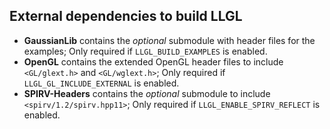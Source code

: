 External dependencies to build LLGL
-----------------------------------

* **GaussianLib** contains the *optional* submodule with header files for the examples; Only required if `LLGL_BUILD_EXAMPLES` is enabled.
* **OpenGL** contains the extended OpenGL header files to include `<GL/glext.h>` and `<GL/wglext.h>`; Only required if `LLGL_GL_INCLUDE_EXTERNAL` is enabled.
* **SPIRV-Headers** contains the *optional* submodule to include `<spirv/1.2/spirv.hpp11>`; Only required if `LLGL_ENABLE_SPIRV_REFLECT` is enabled.
